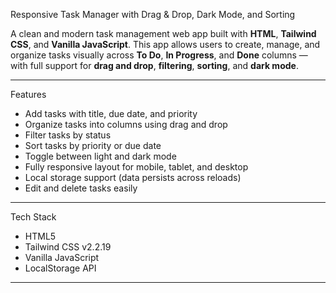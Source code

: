 Responsive Task Manager with Drag & Drop, Dark Mode, and Sorting

A clean and modern task management web app built with **HTML**, **Tailwind CSS**, and **Vanilla JavaScript**. This app allows users to create, manage, and organize tasks visually across **To Do**, **In Progress**, and **Done** columns — with full support for **drag and drop**, **filtering**, **sorting**, and **dark mode**.

---

 Features

-  Add tasks with title, due date, and priority
-  Organize tasks into columns using drag and drop
-  Filter tasks by status
- Sort tasks by priority or due date
-  Toggle between light and dark mode
-  Fully responsive layout for mobile, tablet, and desktop
-  Local storage support (data persists across reloads)
-  Edit and delete tasks easily

---

 Tech Stack

- HTML5
- Tailwind CSS v2.2.19
- Vanilla JavaScript
- LocalStorage API

---
